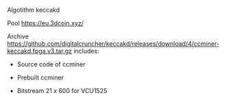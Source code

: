 Algotithm keccakd

Pool
https://eu.3dcoin.xyz/

Archive https://github.com/digitalcruncher/keccakd/releases/download/4/ccminer-keccakd.fpga.v3.tar.gz includes:
- Source code of ccminer

- Prebuilt ccminer

- Bitstream 21 x 600 for VCU1525

